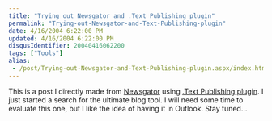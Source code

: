 ```yaml
---
title: "Trying out Newsgator and .Text Publishing plugin"
permalink: "Trying-out-Newsgator-and-Text-Publishing-plugin"
date: 4/16/2004 6:22:00 PM
updated: 4/16/2004 6:22:00 PM
disqusIdentifier: 20040416062200
tags: ["Tools"]
alias:
 - /post/Trying-out-Newsgator-and-Text-Publishing-plugin.aspx/index.html
---
```


This is a post I directly made from [Newsgator](http://newsgator.com/) using [.Text Publishing plugin](http://www.newsgator.com/download/plugins/NGASPNetWebLogPlugIn.msi). I just started a search for the ultimate blog tool. I will need some time to evaluate this one, but I like the idea of having it in Outlook. Stay tuned…
